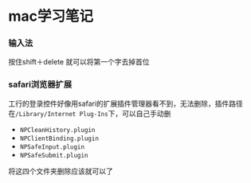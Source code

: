 mac学习笔记
=========

### 输入法

按住shift＋delete 就可以将第一个字去掉首位

### safari浏览器扩展

工行的登录控件好像用safari的扩展插件管理器看不到，无法删除，插件路径在`/Library/Internet Plug-Ins`下，可以自己手动删

* `NPCleanHistory.plugin`
* `NPClientBinding.plugin`
* `NPSafeInput.plugin`
* `NPSafeSubmit.plugin`

将这四个文件夹删除应该就可以了
